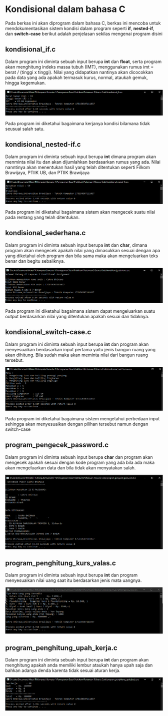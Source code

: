 # Kondisional dalam bahasa C
Pada berkas ini akan diprogram dalam bahasa C, berkas ini mencoba untuk mendokumentasikan sistem kondisi dalam program seperti **if**, **nested-if**, dan **switch-case** berikut adalah penjelasan sekilas mengenai program disini

## kondisional_if.c
Dalam program ini diminta sebuah input berupa **int** dan **float**, serta program akan menghitung indeks massa tubuh (IMT), menggunakan rumus imt = berat / (tinggi x tinggi). Nilai yang didapatkan nantinya akan dicocokkan pada data yang ada apakah termasuk kurus, normal, ataukah gemuk, hingga kegemukan.

![Screenshot 2020-02-09 at 5 08 54 PM](https://github.com/tjakra-birawa/Pemrograman_Dasar_C/blob/master/Dokumentasi/program21.PNG?raw=true)

Pada program ini diketahui bagaimana kerjanya kondisi bilamana tidak seusuai salah satu.

## kondisional_nested-if.c
Dalam program ini diminta sebuah input berupa **int** dimana program akan menminta nilai itu dan akan dijumlahkan berdasarkan rumus yang ada. Nilai nanntinya akan menentukan hasil yang telah ditentukan seperti Filkom Brawijaya, PTIIK UB, dan PTIIK Brawijaya

![Screenshot 2020-02-09 at 5 08 54 PM](https://github.com/tjakra-birawa/Pemrograman_Dasar_C/blob/master/Dokumentasi/program22.PNG?raw=true)

Pada program ini diketahui bagaimana sistem akan mengecek suatu nilai pada rentang yang telah ditentukan.

## kondisional_sederhana.c
Dalam program ini diminta sebuah input berupa **int** dan **char**, dimana program akan mengecek apakah nilai yang dimasukkan sesuai dengan apa yang diketahui oleh program dan bila sama maka akan mengeluarkan teks benar dan begitu sebaliknya.

![Screenshot 2020-02-09 at 5 08 54 PM](https://github.com/tjakra-birawa/Pemrograman_Dasar_C/blob/master/Dokumentasi/program23.PNG?raw=true)

Pada program ini diketahui bagaimana sistem dapat mengeluarkan suatu output berdasarkan nilai yang ditentukan apakah sesuai dan tidaknya.

## kondisional_switch-case.c
Dalam program ini diminta sebuah input berupa **int** dan program akan menyesuaikan berdasarkan input pertama yaitu jenis bangun ruang yang akan dihitung. Bila sudah maka akan meminta nilai dari bangun ruang tersebut.

![Screenshot 2020-02-09 at 5 08 54 PM](https://github.com/tjakra-birawa/Pemrograman_Dasar_C/blob/master/Dokumentasi/program24.PNG?raw=true)

Pada program ini diketahui bagaimana sistem mengetahui perbedaan input sehingga akan menyesuaikan dengan pilihan tersebut namun dengan switch-case

## program_pengecek_password.c
Dalam program ini diminta sebuah input berupa **char** dan program akan mengecek apakah sesuai dengan kode program yang ada bila ada maka akan mengeluarkan data dan bila tidak akan menyatakan salah.

![Screenshot 2020-02-09 at 5 08 54 PM](https://github.com/tjakra-birawa/Pemrograman_Dasar_C/blob/master/Dokumentasi/program25.PNG?raw=true)

## program_penghitung_kurs_valas.c
Dalam program ini diminta sebuah input berupa **int** dan program menyesuaikan nilai uang saat itu berdasarkan jenis mata uangnya.

![Screenshot 2020-02-09 at 5 08 54 PM](https://github.com/tjakra-birawa/Pemrograman_Dasar_C/blob/master/Dokumentasi/program26.PNG?raw=true)

## program_penghitung_upah_kerja.c
Dalam program ini diminta sebuah input berupa **int** dan program akan menghitung apakah anda memiliki lembur ataukah hanya upah saja dan bahkan adanya denda karenta tidak sesuai aturan kerja.

![Screenshot 2020-02-09 at 5 08 54 PM](https://github.com/tjakra-birawa/Pemrograman_Dasar_C/blob/master/Dokumentasi/program27.PNG?raw=true)
